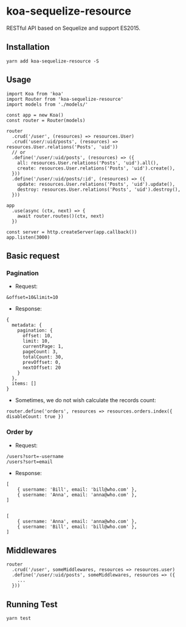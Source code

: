 # koa-sequelize-resource


RESTful API based on Sequelize and support ES2015.

## Installation

```
yarn add koa-sequelize-resource -S
```

## Usage

```
import Koa from 'koa'
import Router from 'koa-sequelize-resource'
import models from './models/'

const app = new Koa()
const router = Router(models)

router
  .crud('/user', (resources) => resources.User)
  .crud('user/:uid/posts', (resources) => resources.User.relations('Posts', 'uid'))
  // or
  .define('/user/:uid/posts', (resources) => ({
    all: resources.User.relations('Posts', 'uid').all(),
    create: resources.User.relations('Posts', 'uid').create(),
  }))
  .define('/user/:uid/posts/:id', (resources) => ({
    update: resources.User.relations('Posts', 'uid').update(),
    destroy: resources.User.relations('Posts', 'uid').destroy(),
  }))

app
  .use(async (ctx, next) => {
    await router.routes()(ctx, next)
  })

const server = http.createServer(app.callback())
app.listen(3000)

```

## Basic request

### Pagination

* Request:
```
&offset=10&limit=10
```
* Response:
```
{
  metadata: {
    pagination: {
      offset: 10,
      limit: 10,
      currentPage: 1,
      pageCount: 3,
      totalCount: 30,
      prevOffset: 0,
      nextOffset: 20
    }
  },
  items: []
}
```
* Sometimes, we do not wish calculate the records count:
```
router.define('orders', resources => resources.orders.index({ disableCount: true })
```


### Order by

* Request:
```
/users?sort=-username
/users?sort=email
```
* Response:
```
[
    { username: 'Bill', email: 'bill@who.com' },
    { username: 'Anna', email: 'anna@who.com' },
]


[
    { username: 'Anna', email: 'anna@who.com' },
    { username: 'Bill', email: 'bill@who.com' },
]
```
## Middlewares

```
router
  .crud('/user', someMiddlewares, resources => resources.user)
  .define('/user/:uid/posts', someMiddlewares, resources => ({
    ...
  }))
```


## Running Test



```
yarn test
```
